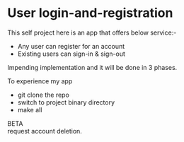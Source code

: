 # User login-and-registration
This self project here is an app that offers below service:-

* Any user can register for an account
* Existing users can sign-in & sign-out

Impending implementation and it will be done in 3 phases.

To experience my app
- git clone the repo
- switch to project binary directory
- make all


BETA <br />
request account deletion.